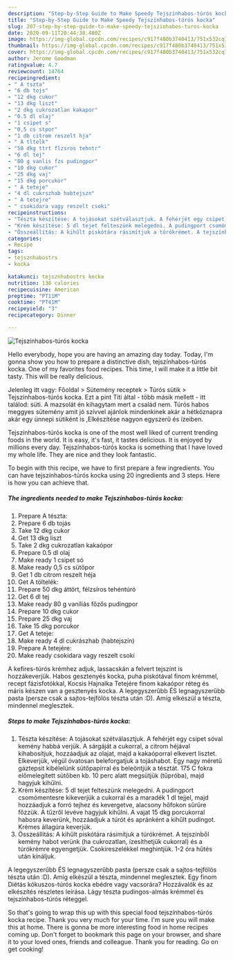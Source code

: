 ```yaml
---
description: "Step-by-Step Guide to Make Speedy Tejszínhabos-túrós kocka"
title: "Step-by-Step Guide to Make Speedy Tejszínhabos-túrós kocka"
slug: 207-step-by-step-guide-to-make-speedy-tejszinhabos-turos-kocka
date: 2020-09-11T20:44:38.480Z
image: https://img-global.cpcdn.com/recipes/c917f480b3740413/751x532cq70/tejszinhabos-turos-kocka-recept-foto.jpg
thumbnail: https://img-global.cpcdn.com/recipes/c917f480b3740413/751x532cq70/tejszinhabos-turos-kocka-recept-foto.jpg
cover: https://img-global.cpcdn.com/recipes/c917f480b3740413/751x532cq70/tejszinhabos-turos-kocka-recept-foto.jpg
author: Jerome Goodman
ratingvalue: 4.7
reviewcount: 14764
recipeingredient:
- " A tszta"
- "6 db tojs"
- "12 dkg cukor"
- "13 dkg liszt"
- "2 dkg cukrozatlan kakapor"
- "0.5 dl olaj"
- "1 csipet s"
- "0,5 cs stpor"
- "1 db citrom reszelt hja"
- " A tltelk"
- "50 dkg ttrt flzsros tehntr"
- "6 dl tej"
- "80 g vanlis fzs pudingpor"
- "10 dkg cukor"
- "25 dkg vaj"
- "15 dkg porcukor"
- " A teteje"
- "4 dl cukrszhab habtejszn"
- " A tetejre"
- " csokidara vagy reszelt csoki"
recipeinstructions:
- "Tészta készítése: A tojásokat szétválasztjuk. A fehérjét egy csipet sóval kemény habbá verjük. A sárgáját a cukorral, a citrom héjával kihabosítjuk, hozzáadjuk az olajat, majd a kakaóporral elkevert lisztet. Elkeverjük, végül óvatosan beleforgatjuk a tojáshabot. Egy nagy méretű gáztepsit kibélelünk sütőpapírral és beleöntjük a tésztát. 175 C fokra előmelegített sütőben kb. 10 perc alatt megsütjük (tűpróba), majd hagyjuk kihűlni."
- "Krém készítése: 5 dl tejet felteszünk melegedni. A pudingport csomómentesre kikeverjük a cukorral és a maradék 1 dl tejjel, majd hozzáadjuk a forró tejhez és kevergetve, alacsony hőfokon sűrűre főzzük. A tűzről levéve hagyjuk kihűlni. A vajat 15 dkg porcukorral habosra keverünk, hozzáadjuk a túrót és apránként a kihűlt pudingot. Krémes állagúra keverjük."
- "Összeállítás: A kihűlt piskótára rásimítjuk a túrókrémet. A tejszínből kemény habot verünk (ha cukrozatlan, ízesíthetjük cukorral) és a túrókrémre egyengetjük. Csokireszelékkel meghintjük. 1-2 óra hűtés után kínáljuk."
categories:
- Recipe
tags:
- tejsznhabostrs
- kocka

katakunci: tejsznhabostrs kocka 
nutrition: 138 calories
recipecuisine: American
preptime: "PT11M"
cooktime: "PT41M"
recipeyield: "3"
recipecategory: Dinner

---
```



![Tejszínhabos-túrós kocka](https://img-global.cpcdn.com/recipes/c917f480b3740413/751x532cq70/tejszinhabos-turos-kocka-recept-foto.jpg)

Hello everybody, hope you are having an amazing day today. Today, I'm gonna show you how to prepare a distinctive dish, tejszínhabos-túrós kocka. One of my favorites food recipes. This time, I will make it a little bit tasty. This will be really delicious.

Jelenleg itt vagy: Főoldal &gt; Sütemény receptek &gt; Túrós sütik &gt; Tejszínhabos-túrós kocka. Ezt a pint Titi által - több másik mellett - itt találod: süti. A mazsolát én kihagytam mert a család nem. Túrós habos meggyes sütemény amit jó szívvel ajánlok mindenkinek akár a hétköznapra akár egy ünnepi sütiként is ,Elkészítése nagyon egyszerű és ízeiben.

Tejszínhabos-túrós kocka is one of the most well liked of current trending foods in the world. It is easy, it's fast, it tastes delicious. It is enjoyed by millions every day. Tejszínhabos-túrós kocka is something that I have loved my whole life. They are nice and they look fantastic.


To begin with this recipe, we have to first prepare a few ingredients. You can have tejszínhabos-túrós kocka using 20 ingredients and 3 steps. Here is how you can achieve that.

<!--inarticleads1-->

##### The ingredients needed to make Tejszínhabos-túrós kocka:

1. Prepare  A tészta:
1. Prepare 6 db tojás
1. Take 12 dkg cukor
1. Get 13 dkg liszt
1. Take 2 dkg cukrozatlan kakaópor
1. Prepare 0.5 dl olaj
1. Make ready 1 csipet só
1. Make ready 0,5 cs sütőpor
1. Get 1 db citrom reszelt héja
1. Get  A töltelék:
1. Prepare 50 dkg áttört, félzsíros tehéntúró
1. Get 6 dl tej
1. Make ready 80 g vaníliás főzős pudingpor
1. Prepare 10 dkg cukor
1. Prepare 25 dkg vaj
1. Take 15 dkg porcukor
1. Get  A teteje:
1. Make ready 4 dl cukrászhab (habtejszín)
1. Prepare  A tetejére:
1. Make ready  csokidara vagy reszelt csoki


A kefires-túrós krémhez adjuk, lassacskán a felvert tejszínt is hozzákeverjük. Habos gesztenyés kocka, puha piskótával finom krémmel, recept fázisfotókkal, Kocsis Hajnalka Tetejére finom kakaópor réteg és máris készen van a gesztenyés kocka. A legegyszerűbb ÉS legnagyszerűbb pasta (persze csak a sajtos-tejfölös tészta után :D). Amíg elkészül a tészta, mindennel meglesztek. 

<!--inarticleads2-->

##### Steps to make Tejszínhabos-túrós kocka:

1. Tészta készítése: A tojásokat szétválasztjuk. A fehérjét egy csipet sóval kemény habbá verjük. A sárgáját a cukorral, a citrom héjával kihabosítjuk, hozzáadjuk az olajat, majd a kakaóporral elkevert lisztet. Elkeverjük, végül óvatosan beleforgatjuk a tojáshabot. Egy nagy méretű gáztepsit kibélelünk sütőpapírral és beleöntjük a tésztát. 175 C fokra előmelegített sütőben kb. 10 perc alatt megsütjük (tűpróba), majd hagyjuk kihűlni.
1. Krém készítése: 5 dl tejet felteszünk melegedni. A pudingport csomómentesre kikeverjük a cukorral és a maradék 1 dl tejjel, majd hozzáadjuk a forró tejhez és kevergetve, alacsony hőfokon sűrűre főzzük. A tűzről levéve hagyjuk kihűlni. A vajat 15 dkg porcukorral habosra keverünk, hozzáadjuk a túrót és apránként a kihűlt pudingot. Krémes állagúra keverjük.
1. Összeállítás: A kihűlt piskótára rásimítjuk a túrókrémet. A tejszínből kemény habot verünk (ha cukrozatlan, ízesíthetjük cukorral) és a túrókrémre egyengetjük. Csokireszelékkel meghintjük. 1-2 óra hűtés után kínáljuk.


A legegyszerűbb ÉS legnagyszerűbb pasta (persze csak a sajtos-tejfölös tészta után :D). Amíg elkészül a tészta, mindennel meglesztek. Egy finom Diétás kókuszos-túrós kocka ebédre vagy vacsorára? Hozzávalók és az elkészítés részletes leírása. Lágy tészta pudingos-almás krémmel és tejszínhabos-túrós réteggel. 

So that's going to wrap this up with this special food tejszínhabos-túrós kocka recipe. Thank you very much for your time. I'm sure you will make this at home. There is gonna be more interesting food in home recipes coming up. Don't forget to bookmark this page on your browser, and share it to your loved ones, friends and colleague. Thank you for reading. Go on get cooking!
